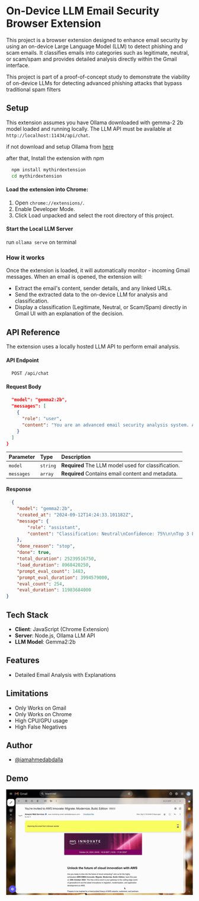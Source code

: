 
# On-Device LLM Email Security Browser Extension

This project is a browser extension designed to enhance email security by using an on-device Large Language Model (LLM) to detect phishing and scam emails. It classifies emails into categories such as legitimate, neutral, or scam/spam and provides detailed analysis directly within the Gmail interface.

This project is part of a proof-of-concept study to demonstrate the viability of on-device LLMs for detecting advanced phishing attacks that bypass traditional spam filters



## Setup

This extension assumes you have Ollama downloaded with gemma-2 2b model loaded and running locally. The LLM API must be available at `http://localhost:11434/api/chat`.

if not download and setup Ollama from [here](https://ollama.com)

after that,
Install the extension with npm

```bash
  npm install mythirdextension
  cd mythirdextension
```

#### Load the extension into Chrome:

1. Open `chrome://extensions/`.
2. Enable Developer Mode.
3. Click Load unpacked and select the root directory of this project.
    
#### Start the Local LLM Server

run `ollama serve` on terminal

### How it works

Once the extension is loaded, it will automatically monitor - incoming Gmail messages. When an email is opened, the extension will:
- Extract the email's content, sender details, and any linked URLs.
- Send the extracted data to the on-device LLM for analysis and classification.
- Display a classification (Legitimate, Neutral, or Scam/Spam) directly in Gmail UI with an explanation of the decision.



## API Reference
The extension uses a locally hosted LLM API to perform email analysis.

#### API Endpoint

```http
  POST /api/chat
```

#### Request Body

```json {
  "model": "gemma2:2b",
  "messages": [
    {
      "role": "user",
      "content": "You are an advanced email security analysis system. Analyse..."
    }
  ]
}
```

| Parameter | Type     | Description                |
| :-------- | :------- | :------------------------- |
| `model` | `string` | **Required** The LLM model used for classification. |
| `messages` | `array` | **Required** Contains email content and metadata. |

#### Response
```json {
  {
    "model": "gemma2:2b",
    "created_at": "2024-09-12T14:24:33.101182Z",
    "message": {
        "role": "assistant",
        "content": "Classification: Neutral\nConfidence: 75%\n\nTop 3 Factors:\n1. The email is promotional in nature...."
    },
    "done_reason": "stop",
    "done": true,
    "total_duration": 25239516750,
    "load_duration": 8968420250,
    "prompt_eval_count": 1483,
    "prompt_eval_duration": 3994579000,
    "eval_count": 254,
    "eval_duration": 11983684000
}
```


## Tech Stack

- **Client**: JavaScript (Chrome Extension)
- **Server**: Node.js, Ollama LLM API
- **LLM Model**: Gemma2:2b


## Features


- Detailed Email Analysis with Explanations


## Limitations

- Only Works on Gmail
- Only Works on Chrome
- High CPU/GPU usage
- High False Negatives


## Author

- [@iamahmedabdalla](https://www.github.com/iamahmedabdalla)


## Demo

![til](./download.gif)



